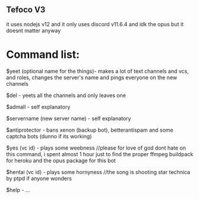 ## Tefoco V3

it uses nodejs v12 and it only uses discord v11.6.4 and idk the opus but it doesnt matter anyway



# Command list:

$yeet (optional name for the things)- makes a lot of text channels and vcs, and roles, changes the server's name and pings everyone on the new channels

$del - yeets all the channels and only leaves one

$admall - self explanatory

$servername (new server name) - self explanatory

$antiprotector - bans xenon (backup bot), betterantispam and some captcha bots (dunno if its working)

$yes (vc id) - plays some weebness //please for love of god dont hate on this command, i spent almost 1 hour just to find the proper ffmpeg buildpack for heroku and the opus package for this bot

$hentai (vc id) - plays some hornyness //the song is shooting star technica by ptpd if anyone wonders

$help - ...
